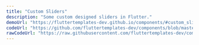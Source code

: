 ```yaml
---
title: "Custom Sliders"
description: "Some custom designed sliders in Flutter."
demoUrl: "https://fluttertemplates-dev.github.io/components/#custom_sliders"
codeUrl: "https://github.com/fluttertemplates-dev/components/blob/master/lib/components/flutter_basics/sliders/custom_sliders.dart"
rawCodeUrl: "https://raw.githubusercontent.com/fluttertemplates-dev/components/master/lib/components/flutter_basics/sliders/custom_sliders.dart"
---
```


